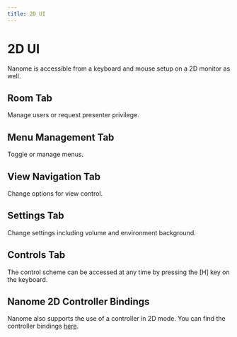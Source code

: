 ```yaml
---
title: 2D UI
---
```


# 2D UI

<vimg src="navigating-page/2D.jpg" />

Nanome is accessible from a keyboard and mouse setup on a 2D monitor as well.

## Room Tab

<vimg src="navigating-page/2D-Room.jpg" />

Manage users or request presenter privilege.

## Menu Management Tab

<vimg src="navigating-page/2D-Menu.jpg" />

Toggle or manage menus.

## View Navigation Tab

<vimg src="navigating-page/2D-View.jpg" />

Change options for view control.

## Settings Tab

<vimg src="navigating-page/2D-Setting.jpg" />

Change settings including volume and environment background.

## Controls Tab

<vimg src="navigating-page/2D-Control.jpg" />

The control scheme can be accessed at any time by pressing the [H] key on the keyboard.

## Nanome 2D Controller Bindings

Nanome also supports the use of a controller in 2D mode. You can find the controller bindings [here](https://docs.nanome.ai/controls/overview.html#_2d-controller-bindings).
